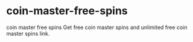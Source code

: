 # coin-master-free-spins
coin master free spins Get free coin master spins and unlimited free coin master spins link.
